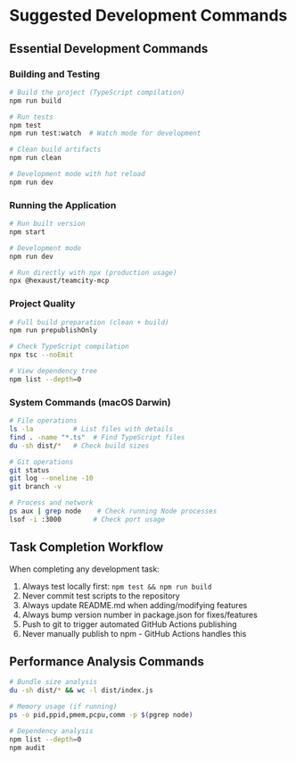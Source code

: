 # Suggested Development Commands

## Essential Development Commands

### Building and Testing
```bash
# Build the project (TypeScript compilation)
npm run build

# Run tests
npm test
npm run test:watch  # Watch mode for development

# Clean build artifacts
npm run clean

# Development mode with hot reload
npm run dev
```

### Running the Application
```bash
# Run built version
npm start

# Development mode
npm run dev

# Run directly with npx (production usage)
npx @hexaust/teamcity-mcp
```

### Project Quality
```bash
# Full build preparation (clean + build)
npm run prepublishOnly

# Check TypeScript compilation
npx tsc --noEmit

# View dependency tree
npm list --depth=0
```

### System Commands (macOS Darwin)
```bash
# File operations
ls -la          # List files with details
find . -name "*.ts"  # Find TypeScript files
du -sh dist/*   # Check build sizes

# Git operations
git status
git log --oneline -10
git branch -v

# Process and network
ps aux | grep node    # Check running Node processes
lsof -i :3000        # Check port usage
```

## Task Completion Workflow
When completing any development task:
1. Always test locally first: `npm test && npm run build`
2. Never commit test scripts to the repository
3. Always update README.md when adding/modifying features
4. Always bump version number in package.json for fixes/features
5. Push to git to trigger automated GitHub Actions publishing
6. Never manually publish to npm - GitHub Actions handles this

## Performance Analysis Commands
```bash
# Bundle size analysis
du -sh dist/* && wc -l dist/index.js

# Memory usage (if running)
ps -o pid,ppid,pmem,pcpu,comm -p $(pgrep node)

# Dependency analysis
npm list --depth=0
npm audit
```